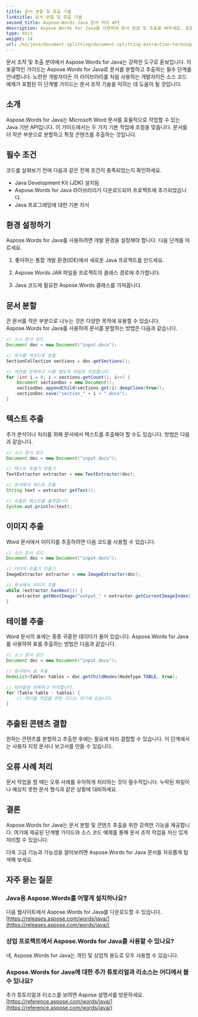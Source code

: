 ```yaml
---
title: 문서 분할 및 추출 기술
linktitle: 문서 분할 및 추출 기술
second_title: Aspose.Words Java 문서 처리 API
description: Aspose.Words for Java를 사용하여 문서 분할 및 추출을 배우세요. 효율적인 조작을 위한 소스 코드가 포함된 단계별 가이드. Aspose의 힘을 잠금 해제하세요
type: docs
weight: 14
url: /ko/java/document-splitting/document-splitting-extraction-techniques/
---
```


문서 조작 및 추출 분야에서 Aspose.Words for Java는 강력한 도구로 돋보입니다. 이 포괄적인 가이드는 Aspose.Words for Java로 문서를 분할하고 추출하는 필수 단계를 안내합니다. 노련한 개발자이든 이 라이브러리를 처음 사용하는 개발자이든 소스 코드 예제가 포함된 이 단계별 가이드는 문서 조작 기술을 익히는 데 도움이 될 것입니다.

## 소개

Aspose.Words for Java는 Microsoft Word 문서를 효율적으로 작업할 수 있는 Java 기반 API입니다. 이 가이드에서는 두 가지 기본 작업에 초점을 맞춥니다. 문서를 더 작은 부분으로 분할하고 특정 콘텐츠를 추출하는 것입니다.

## 필수 조건

코드를 살펴보기 전에 다음과 같은 전제 조건이 충족되었는지 확인하세요.

- Java Development Kit (JDK) 설치됨
- Aspose.Words for Java 라이브러리가 다운로드되어 프로젝트에 추가되었습니다.
- Java 프로그래밍에 대한 기본 지식

## 환경 설정하기

Aspose.Words for Java를 사용하려면 개발 환경을 설정해야 합니다. 다음 단계를 따르세요.

1. 좋아하는 통합 개발 환경(IDE)에서 새로운 Java 프로젝트를 만드세요.

2. Aspose.Words JAR 파일을 프로젝트의 클래스 경로에 추가합니다.

3. Java 코드에 필요한 Aspose.Words 클래스를 가져옵니다.

## 문서 분할

큰 문서를 작은 부분으로 나누는 것은 다양한 목적에 유용할 수 있습니다. Aspose.Words for Java를 사용하여 문서를 분할하는 방법은 다음과 같습니다.

```java
// 소스 문서 로드
Document doc = new Document("input.docx");

// 문서를 섹션으로 분할
SectionCollection sections = doc.getSections();

// 섹션을 반복하고 이를 별도의 파일로 저장합니다.
for (int i = 0; i < sections.getCount(); i++) {
    Document sectionDoc = new Document();
    sectionDoc.appendChild(sections.get(i).deepClone(true));
    sectionDoc.save("section_" + i + ".docx");
}
```

## 텍스트 추출

추가 분석이나 처리를 위해 문서에서 텍스트를 추출해야 할 수도 있습니다. 방법은 다음과 같습니다.

```java
// 소스 문서 로드
Document doc = new Document("input.docx");

// 텍스트 추출기 만들기
TextExtractor extractor = new TextExtractor(doc);

// 문서에서 텍스트 추출
String text = extractor.getText();

// 추출된 텍스트를 출력합니다
System.out.println(text);
```

## 이미지 추출

Word 문서에서 이미지를 추출하려면 다음 코드를 사용할 수 있습니다.

```java
// 소스 문서 로드
Document doc = new Document("input.docx");

// 이미지 추출기 만들기
ImageExtractor extractor = new ImageExtractor(doc);

// 문서에서 이미지 추출
while (extractor.hasNext()) {
    extractor.getNextImage("output_" + extractor.getCurrentImageIndex() + ".png");
}
```

## 테이블 추출

Word 문서의 표에는 종종 귀중한 데이터가 들어 있습니다. Aspose.Words for Java를 사용하여 표를 추출하는 방법은 다음과 같습니다.

```java
// 소스 문서 로드
Document doc = new Document("input.docx");

// 문서에서 표 추출
NodeList<Table> tables = doc.getChildNodes(NodeType.TABLE, true);

// 테이블을 반복하고 처리합니다.
for (Table table : tables) {
    // 테이블 작업을 위한 코드는 여기에 있습니다.
}
```

## 추출된 콘텐츠 결합

원하는 콘텐츠를 분할하고 추출한 후에는 필요에 따라 결합할 수 있습니다. 이 단계에서는 사용자 지정 문서나 보고서를 만들 수 있습니다.

## 오류 사례 처리

문서 작업을 할 때는 오류 사례를 우아하게 처리하는 것이 필수적입니다. 누락된 파일이나 예상치 못한 문서 형식과 같은 상황에 대비하세요.

## 결론

Aspose.Words for Java는 문서 분할 및 콘텐츠 추출을 위한 강력한 기능을 제공합니다. 여기에 제공된 단계별 가이드와 소스 코드 예제를 통해 문서 조작 작업을 자신 있게 처리할 수 있습니다.

더욱 고급 기능과 가능성을 알아보려면 Aspose.Words for Java 문서를 자유롭게 탐색해 보세요.

## 자주 묻는 질문

### Java용 Aspose.Words를 어떻게 설치하나요?

 다음 웹사이트에서 Aspose.Words for Java를 다운로드할 수 있습니다.[https://releases.aspose.com/words/java/](https://releases.aspose.com/words/java/)

### 상업 프로젝트에서 Aspose.Words for Java를 사용할 수 있나요?

네, Aspose.Words for Java는 개인 및 상업적 용도로 모두 사용할 수 있습니다.

### Aspose.Words for Java에 대한 추가 튜토리얼과 리소스는 어디에서 볼 수 있나요?

 추가 튜토리얼과 리소스를 보려면 Aspose 설명서를 방문하세요.[https://reference.aspose.com/words/java/](https://reference.aspose.com/words/java/)